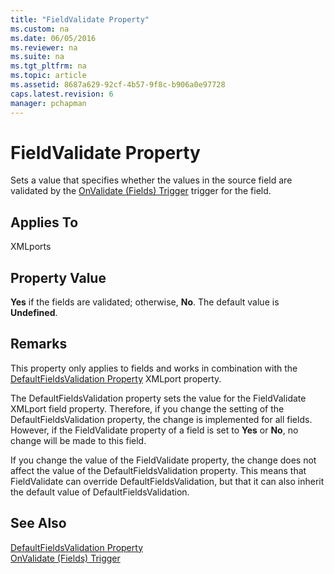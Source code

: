 ```yaml
---
title: "FieldValidate Property"
ms.custom: na
ms.date: 06/05/2016
ms.reviewer: na
ms.suite: na
ms.tgt_pltfrm: na
ms.topic: article
ms.assetid: 8687a629-92cf-4b57-9f8c-b906a0e97728
caps.latest.revision: 6
manager: pchapman
---
```

# FieldValidate Property
Sets a value that specifies whether the values in the source field are validated by the [OnValidate \(Fields\) Trigger](../dynamics-nav/OnValidate--Fields--Trigger.md) trigger for the field.  
  
## Applies To  
 XMLports  
  
## Property Value  
 **Yes** if the fields are validated; otherwise, **No**. The default value is **Undefined**.  
  
## Remarks  
 This property only applies to fields and works in combination with the [DefaultFieldsValidation Property](../dynamics-nav/DefaultFieldsValidation-Property.md) XMLport property.  
  
 The DefaultFieldsValidation property sets the value for the FieldValidate XMLport field property. Therefore, if you change the setting of the DefaultFieldsValidation property, the change is implemented for all fields. However, if the FieldValidate property of a field is set to **Yes** or **No**, no change will be made to this field.  
  
 If you change the value of the FieldValidate property, the change does not affect the value of the DefaultFieldsValidation property. This means that FieldValidate can override DefaultFieldsValidation, but that it can also inherit the default value of DefaultFieldsValidation.  
  
## See Also  
 [DefaultFieldsValidation Property](../dynamics-nav/DefaultFieldsValidation-Property.md)   
 [OnValidate \(Fields\) Trigger](../dynamics-nav/OnValidate--Fields--Trigger.md)